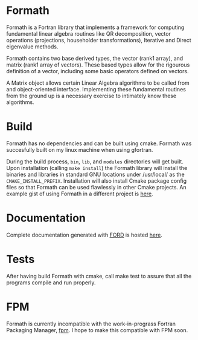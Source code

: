 # Formath

Formath is a Fortran library that implements a framework for computing fundamental linear algebra routines like QR decomposition, vector operations (projections, householder transformations), Iterative and Direct eigenvalue methods. 

Formath contains two base derived types, the vector (rank1 array), and matrix (rank1 array of vectors). These based types allow for the rigourous definition of a vector, including some basic operators defined on vectors.

A Matrix object allows certain Linear Algebra algorithms to be called from and object-oriented interface. Implementing these fundamental routines from the ground up is a necessary exercise to intimately know these algorithms.

# Build

Formath has no dependencies and can be built using cmake. Formath was succesfully built on my linux machine when using gfortran.

During the build process, `bin`, `lib`, and `modules` directories will get built. Upon installation (calling `make install`) the Formath library will install the binaries and libraries in standard GNU locations under /usr/local/ as the `CMAKE_INSTALL_PREFIX`. Installation will also install Cmake package config files so that Formath can be used flawlessly in other Cmake projects. An example gist of using Formath in a different project is [here](https://gist.github.com/ejovo13/f2773b441482a6bcbd9471cbd88b0301).

# Documentation

Complete documentation generated with [FORD](https://github.com/Fortran-FOSS-Programmers/ford) is hosted [here](https://ejovo13.github.io/formath/).

# Tests

After having build Formath with cmake, call make test to assure that all the programs compile and run properly.

# FPM

Formath is currently incompatible with the work-in-prograss Fortran Packaging Manager, [fpm](https://github.com/fortran-lang/fpm). I hope to make this compatible with FPM soon.